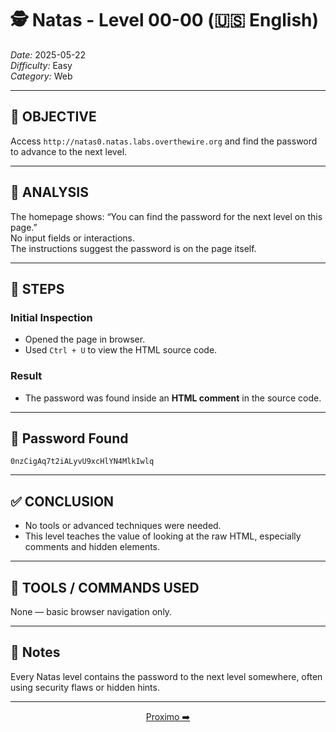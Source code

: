 # 🕵️ Natas - Level 00-00 (🇺🇸 English)  
*Date:* 2025-05-22  
*Difficulty:* Easy  
*Category:* Web

---

## 🎯 OBJECTIVE

Access `http://natas0.natas.labs.overthewire.org` and find the password to advance to the next level.

---

## 🔎 ANALYSIS

The homepage shows: “You can find the password for the next level on this page.”  
No input fields or interactions.  
The instructions suggest the password is on the page itself.

---

## 🧱 STEPS

### Initial Inspection

- Opened the page in browser.  
- Used `Ctrl + U` to view the HTML source code.

### Result

- The password was found inside an **HTML comment** in the source code.

---

## 🔑 Password Found

```
0nzCigAq7t2iALyvU9xcHlYN4MlkIwlq
```

---

## ✅ CONCLUSION

- No tools or advanced techniques were needed.  
- This level teaches the value of looking at the raw HTML, especially comments and hidden elements.

---

## 🧪 TOOLS / COMMANDS USED

None — basic browser navigation only.

---

## 🧠 Notes

Every Natas level contains the password to the next level somewhere, often using security flaws or hidden hints.

---

<p align="center"> <a href="../Natas00-01/Readme-US.md">Proximo ➡️</a>
